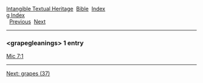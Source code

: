 [Intangible Textual Heritage](../../index)  [Bible](../index) 
[Index](index)   
[g Index](_g_)  
  [Previous](c04895)  [Next](c04897) 

------------------------------------------------------------------------

### &lt;grapegleanings&gt; 1 entry

[Mic 7:1](../kjv/mic007.htm#001)  

------------------------------------------------------------------------

[Next: grapes (37)](c04897)
